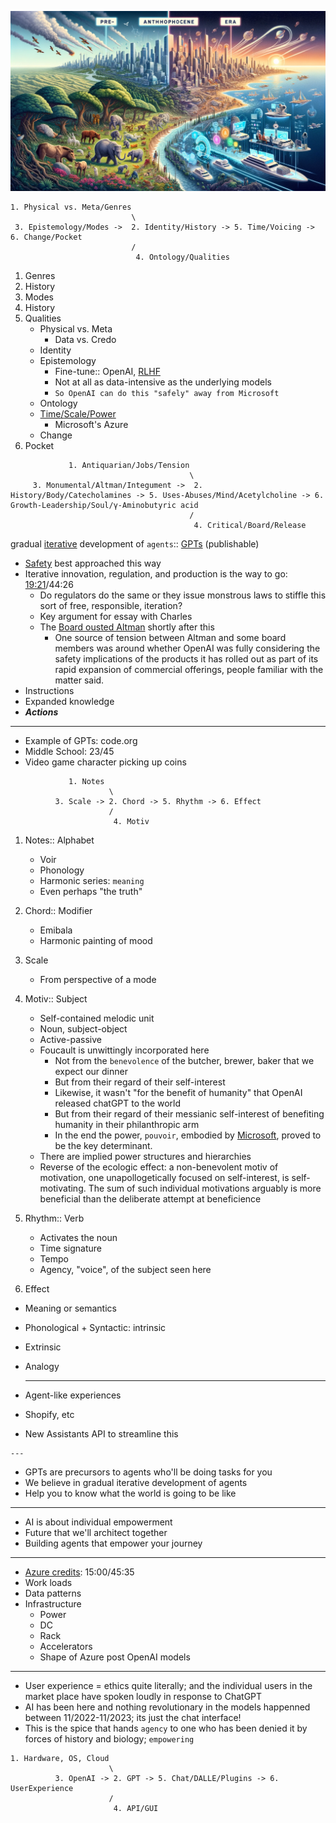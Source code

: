 ![](anthropocene.png)

```
1. Physical vs. Meta/Genres
                           \
 3. Epistemology/Modes ->  2. Identity/History -> 5. Time/Voicing -> 6. Change/Pocket
                           /
                            4. Ontology/Qualities
```

1. Genres
2. History
3. Modes
4. History
5. Qualities
   - Physical vs. Meta
     - Data vs. Credo
   - Identity
   - Epistemology
     - Fine-tune:: OpenAI, [RLHF](https://en.wikipedia.org/wiki/Reinforcement_learning_from_human_feedback)
     - Not at all as data-intensive as the underlying models
     - `So OpenAI can do this "safely" away from Microsoft`
   - Ontology
   - [Time](https://github.com/abikesa/openai/blob/main/anthropocene.png)[/](https://www.youtube.com/watch?v=tY6Y4YjinDg)[Scale](https://www.youtube.com/watch?v=L_Guz73e6fw)[/](https://www.youtube.com/watch?v=NjpNG0CJRMM)[Power](https://www.youtube.com/watch?v=U9mJuUkhUzk)
     - Microsoft's Azure
   - Change
6. Pocket
   
```
             1. Antiquarian/Jobs/Tension
                                        \
     3. Monumental/Altman/Integument ->  2. History/Body/Catecholamines -> 5. Uses-Abuses/Mind/Acetylcholine -> 6. Growth-Leadership/Soul/γ-Aminobutyric acid
                                        /
                                         4. Critical/Board/Release
```
   
   gradual [iterative](https://www.youtube.com/watch?v=X15o2sG8HF4) development of `agents`:: [GPTs](https://www.youtube.com/watch?v=U9mJuUkhUzk) (publishable)
   - [Safety](https://www.youtube.com/watch?v=U9mJuUkhUzk) best approached this way
   - Iterative innovation, regulation, and production is the way to go: [19:21](https://www.youtube.com/watch?v=X15o2sG8HF4)/44:26
     - Do regulators do the same or they issue monstrous laws to stiffle this sort of free, responsible, iteration?
     - Key argument for essay with Charles
     - The [Board ousted Altman](https://www.wsj.com/tech/sam-altman-departs-open-ai-mira-murati-interim-ceo-41f6d51e) shortly after this
       - One source of tension between Altman and some board members was around whether OpenAI was fully considering the safety implications of the products it has rolled out as part of its rapid expansion of commercial offerings, people familiar with the matter said.
   - Instructions
   - Expanded knowledge
   - ***Actions***
  
   ---

   - Example of GPTs: code.org
   - Middle School: 23/45
   - Video game character picking up coins

```
             1. Notes
                      \
          3. Scale -> 2. Chord -> 5. Rhythm -> 6. Effect
                      /
                       4. Motiv
```

1. Notes:: Alphabet
   - Voir
   - Phonology
   - Harmonic series: `meaning`
   - Even perhaps "the truth"
     
3. Chord:: Modifier
   - Emibala
   - Harmonic painting of mood

5. Scale
   - From perspective of a mode
     
7. Motiv:: Subject
   - Self-contained melodic unit
   - Noun, subject-object
   - Active-passive
   - Foucault is unwittingly incorporated here
     - Not from the `benevolence` of the butcher, brewer, baker that we expect our dinner
     - But from their regard of their self-interest
     - Likewise, it wasn't "for the benefit of humanity" that OpenAI released chatGPT to the world
     - But from their regard of their messianic self-interest of benefiting humanity in their philanthropic arm
     - In the end the power, `pouvoir`, embodied by [Microsoft](https://en.wikipedia.org/wiki/Sam_Altman#Microsoft), proved to be the key determinant.
   - There are implied power structures and hierarchies
   - Reverse of the ecologic effect: a non-benevolent motiv of motivation, one unapollogetically focused on self-interest, is self-motivating. The sum of such individual motivations arguably is more beneficial than the deliberate attempt at beneficience
   
9. Rhythm:: Verb
   - Activates the noun
   - Time signature
   - Tempo
   - Agency, "voice", of the subject seen here
    
11. Effect
   - Meaning or semantics
   - Phonological + Syntactic: intrinsic
   - Extrinsic
   - Analogy


      ---
     
   - Agent-like experiences
   - Shopify, etc
   - New Assistants API to streamline this

    ---

   - GPTs are precursors to agents who'll be doing tasks for you
   - We believe in gradual iterative development of agents
   - Help you to know what the world is going to be like
  
   ---

   - AI is about individual empowerment
   - Future that we'll architect together
   - Building agents that empower your journey

   ---

   - [Azure credits](https://www.youtube.com/watch?v=U9mJuUkhUzk): 15:00/45:35
   - Work loads
   - Data patterns
   - Infrastructure
     - Power
     - DC
     - Rack
     - Accelerators
     - Shape of Azure post OpenAI models
  
   ---

   - User experience = ethics quite literally; and the individual users in the market place have spoken loudly in response to ChatGPT
   - AI has been here and nothing revolutionary in the models happenned between 11/2022-11/2023; its just the chat interface!
   - This is the spice that hands `agency` to one who has been denied it by forces of history and biology; `empowering`

   
```
1. Hardware, OS, Cloud
                      \
          3. OpenAI -> 2. GPT -> 5. Chat/DALLE/Plugins -> 6. UserExperience
                      /
                       4. API/GUI
```

